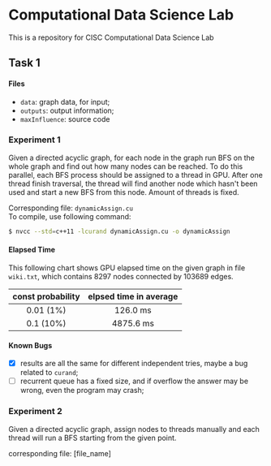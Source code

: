 # Computational Data Science Lab

This is a repository for CISC Computational Data Science Lab

## Task 1

#### Files

- `data`: graph data, for input;  
- `outputs`: output information;  
- `maxInfluence`: source code

### Experiment 1

Given a directed acyclic graph, for each node in the graph run BFS on the whole graph and find out how many nodes can be reached. To do this parallel, each BFS process should be assigned to a thread in GPU. After one thread finish traversal, the thread will find another node which hasn't been used and start a new BFS from this node. Amount of threads is fixed.

Corresponding file: `dynamicAssign.cu`  
To compile, use following command:

```bash
$ nvcc --std=c++11 -lcurand dynamicAssign.cu -o dynamicAssign
```

#### Elapsed Time

This following chart shows GPU elapsed time on the given graph in file `wiki.txt`, which contains $8297$ nodes connected by $103689$ edges.

|const probability|elpsed time in average|
|:-:|:-:|
|0.01 (1%)|126.0 ms|
|0.1 (10%)|4875.6 ms|

#### Known Bugs

- [x] results are all the same for different independent tries, maybe a bug related to `curand`;  
- [ ] recurrent queue has a fixed size, and if overflow the answer may be wrong, even the program may crash;  

### Experiment 2

Given a directed acyclic graph, assign nodes to threads manually and each thread will run a BFS starting from the given point.

corresponding file: [file_name]
